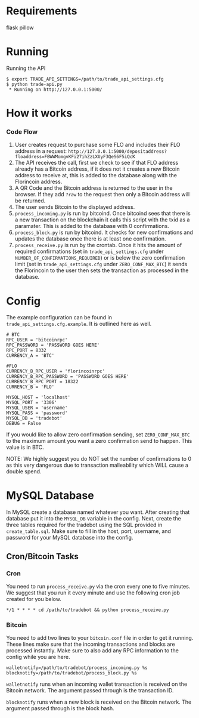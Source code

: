 # Requirements

flask
pillow

# Running

Running the API

```
$ export TRADE_API_SETTINGS=/path/to/trade_api_settings.cfg  
$ python trade-api.py
 * Running on http://127.0.0.1:5000/
```

# How it works

### Code Flow
1. User creates request to purchase some FLO and includes their FLO address in a request: `http://127.0.0.1:5000/depositaddress?floaddress=FBWWMomgvKFi27ihZzLXUyF3QeS6F5iQcK`
2. The API receives the call, first we check to see if that FLO address already has a Bitcoin address, if it does not it creates a new Bitcoin address to receive at, this is added to the database along with the Florincoin address.
3. A QR Code and the Bitcoin address is returned to the user in the browser. If they add `?raw` to the request then only a Bitcoin address will be returned.
4. The user sends Bitcoin to the displayed address.
5. `process_incoming.py` is run by bitcoind. Once bitcoind sees that there is a new transaction on the blockchain it calls this script with the txid as a paramater. This is added to the database with 0 confirmations.
6. `process_block.py` is run by bitcoind. It checks for new confirmations and updates the database once there is at least one confirmation.
7. `process_receive.py` is run by the crontab. Once it hits the amount of required confirmations (set in `trade_api_settings.cfg` under `NUMBER_OF_CONFIRMATIONS_REQUIRED`) or is below the zero confirmation limit (set in `trade_api_settings.cfg` under `ZERO_CONF_MAX_BTC`) it sends the Florincoin to the user then sets the transaction as processed in the database.

# Config

The example configuration can be found in `trade_api_settings.cfg.example`. It is outlined here as well.

```
# BTC
RPC_USER = 'bitcoinrpc'
RPC_PASSWORD = 'PASSWORD GOES HERE'
RPC_PORT = 8332
CURRENCY_A = 'BTC'

#FLO
CURRENCY_B_RPC_USER = 'florincoinrpc'
CURRENCY_B_RPC_PASSWORD = 'PASSWORD GOES HERE'
CURRENCY_B_RPC_PORT = 18322
CURRENCY_B = 'FLO'

MYSQL_HOST = 'localhost'
MYSQL_PORT = '3306'
MYSQL_USER = 'username'
MYSQL_PASS = 'password'
MYSQL_DB = 'tradebot'
DEBUG = False
```

If you would like to allow zero confirmation sending, set `ZERO_CONF_MAX_BTC` to the maximum amount you want a zero confirmation send to happen. This value is in BTC.

NOTE: We highly suggest you do NOT set the number of confirmations to 0 as this very dangerous due to transaction malleability which WILL cause a double spend.

# MySQL Database
In MySQL create a database named whatever you want. After creating that database put it into the `MYSQL_DB` variable in the config. Next, create the three tables required for the tradebot using the SQL provided in `create_table.sql`. Make sure to fill in the host, port, username, and password for your MySQL database into the config.

## Cron/Bitcoin Tasks
### Cron
You need to run `process_receive.py` via the cron every one to five minutes. We suggest that you run it every minute and use the following cron job created for you below.

```
*/1 * * * * cd /path/to/tradebot && python process_receive.py
```

### Bitcoin
You need to add two lines to your `bitcoin.conf` file in order to get it running. These lines make sure that the incoming transactions and blocks are processed instantly. Make sure to also add any RPC information to the config while you are here.

```
walletnotify=/path/to/tradebot/process_incoming.py %s
blocknotify=/path/to/tradebot/process_block.py %s
```

`walletnotify` runs when an incoming wallet transaction is received on the Bitcoin network.  The argument passed through is the transaction ID.

`blocknotify` runs when a new block is received on the Bitcoin network.  The argument passed through is the block hash.
